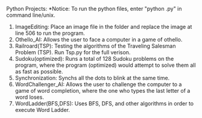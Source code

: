Python Projects:
*Notice: To run the python files,  enter "python .py" in command line/unix.
1. ImageEditing: Place an image file in the folder and replace the image at line 506 to run the program.
2. Othello_AI: Allows the user to face a computer in a game of othello.
3. Railroard(TSP): Testing the algorithms of the Traveling Salesman Problem (TSP). Run Tsp.py for the full verison.
4. Sudoku(optimized): Runs a total of 128 Sudoku problems on the program, where the program (optimized) would attempt to solve them all as fast as possible.
5. Synchronization: Synchs all the dots to blink at the same time.
6. WordChallenger_AI: Allows the user to challenge the computer to a game of word completion, where the one who types the last letter of a word loses.
7. WordLadder(BFS,DFS): Uses BFS, DFS, and other algorithms in order to execute Word Ladder.

